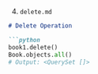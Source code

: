 
4. `delete.md`
```markdown
# Delete Operation

```python
book1.delete()
Book.objects.all()
# Output: <QuerySet []>
